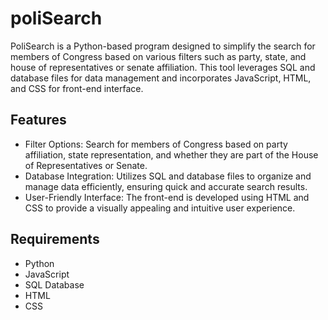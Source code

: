 # poliSearch

PoliSearch is a Python-based program designed to simplify the search for members of Congress based on various filters such as party, state, and house of representatives or senate affiliation. This tool leverages SQL and database files for data management and incorporates JavaScript, HTML, and CSS for front-end interface.

## Features

- Filter Options: Search for members of Congress based on party affiliation, state representation, and whether they are part of the House of Representatives or Senate.
- Database Integration: Utilizes SQL and database files to organize and manage data efficiently, ensuring quick and accurate search results.
- User-Friendly Interface: The front-end is developed using HTML and CSS to provide a visually appealing and intuitive user experience.

## Requirements

- Python
- JavaScript
- SQL Database
- HTML
- CSS

